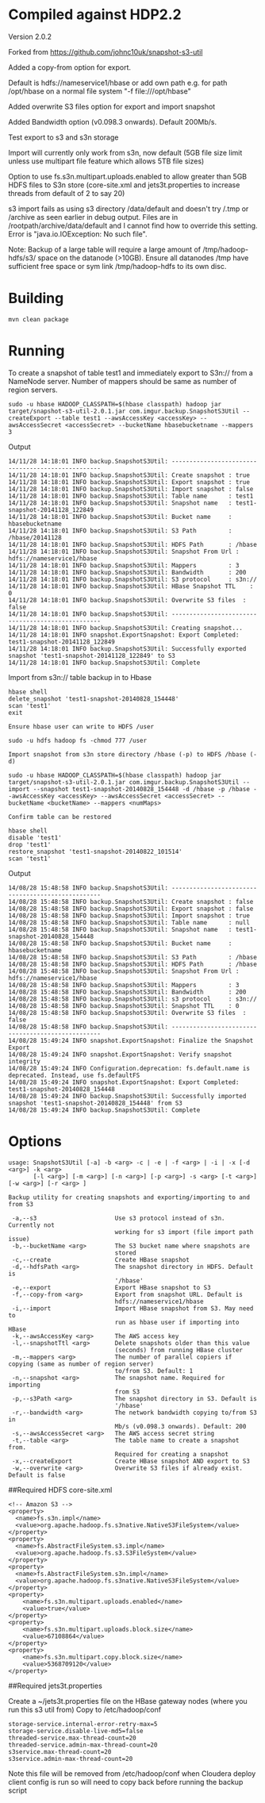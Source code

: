 # Compiled against HDP2.2

Version 2.0.2

Forked from https://github.com/johnc10uk/snapshot-s3-util

Added a copy-from option for export. 

Default is hdfs://nameservice1/hbase or add own path e.g. for path /opt/hbase on a normal file system "-f file:///opt/hbase"

Added overwrite S3 files option for export and import snapshot

Added Bandwidth option (v0.098.3 onwards). Default 200Mb/s.

Test export to s3 and s3n storage

Import will currently only work from s3n, now default 
(5GB file size limit unless use multipart file feature which allows 5TB file sizes)

Option to use fs.s3n.multipart.uploads.enabled to allow greater than 5GB HDFS files to S3n store 
(core-site.xml and jets3t.properties to increase threads from default of 2 to say 20)

s3 import fails as using s3 directory /data/default and doesn't try /.tmp or /archive as seen earlier in debug output. 
Files are in /rootpath/archive/data/default and I cannot find how to override this setting. 
Error is "java.io.IOException: No such file".

Note: Backup of a large table will require a large amount of /tmp/hadoop-hdfs/s3/ space on the datanode (>10GB). 
Ensure all datanodes /tmp have sufficient free space or sym link /tmp/hadoop-hdfs to its own disc.

# Building
```
mvn clean package
```

# Running

To create a snapshot of table test1 and immediately export to S3n:// from a NameNode server. Number of mappers should be same as number of region servers.

```
sudo -u hbase HADOOP_CLASSPATH=$(hbase classpath) hadoop jar target/snapshot-s3-util-2.0.1.jar com.imgur.backup.SnapshotS3Util --createExport --table test1 --awsAccessKey <accessKey> --awsAccessSecret <accessSecret> --bucketName hbasebucketname --mappers 3
```
Output
```
14/11/28 14:18:01 INFO backup.SnapshotS3Util: --------------------------------------------------
14/11/28 14:18:01 INFO backup.SnapshotS3Util: Create snapshot : true
14/11/28 14:18:01 INFO backup.SnapshotS3Util: Export snapshot : true
14/11/28 14:18:01 INFO backup.SnapshotS3Util: Import snapshot : false
14/11/28 14:18:01 INFO backup.SnapshotS3Util: Table name      : test1
14/11/28 14:18:01 INFO backup.SnapshotS3Util: Snapshot name   : test1-snapshot-20141128_122849
14/11/28 14:18:01 INFO backup.SnapshotS3Util: Bucket name     : hbasebucketname
14/11/28 14:18:01 INFO backup.SnapshotS3Util: S3 Path         : /hbase/20141128
14/11/28 14:18:01 INFO backup.SnapshotS3Util: HDFS Path       : /hbase
14/11/28 14:18:01 INFO backup.SnapshotS3Util: Snapshot From Url : hdfs://nameservice1/hbase
14/11/28 14:18:01 INFO backup.SnapshotS3Util: Mappers         : 3
14/11/28 14:18:01 INFO backup.SnapshotS3Util: Bandwidth       : 200
14/11/28 14:18:01 INFO backup.SnapshotS3Util: S3 protocol     : s3n://
14/11/28 14:18:01 INFO backup.SnapshotS3Util: HBase Snapshot TTL    : 0
14/11/28 14:18:01 INFO backup.SnapshotS3Util: Overwrite S3 files  : false
14/11/28 14:18:01 INFO backup.SnapshotS3Util: --------------------------------------------------
14/11/28 14:18:01 INFO backup.SnapshotS3Util: Creating snapshot...
14/11/28 14:18:01 INFO snapshot.ExportSnapshot: Export Completed: test1-snapshot-20141128_122849
14/11/28 14:18:01 INFO backup.SnapshotS3Util: Successfully exported snapshot 'test1-snapshot-20141128_122849' to S3
14/11/28 14:18:01 INFO backup.SnapshotS3Util: Complete

```
Import from s3n:// table backup in to Hbase

```
hbase shell
delete_snapshot 'test1-snapshot-20140828_154448'
scan 'test1'
exit

Ensure hbase user can write to HDFS /user

sudo -u hdfs hadoop fs -chmod 777 /user

Import snapshot from s3n store directory /hbase (-p) to HDFS /hbase (-d)

sudo -u hbase HADOOP_CLASSPATH=$(hbase classpath) hadoop jar target/snapshot-s3-util-2.0.1.jar com.imgur.backup.SnapshotS3Util --import --snapshot test1-snapshot-20140828_154448 -d /hbase -p /hbase --awsAccessKey <accessKey> --awsAccessSecret <accessSecret> --bucketName <bucketName> --mappers <numMaps>

Confirm table can be restored

hbase shell
disable 'test1'
drop 'test1'
restore_snapshot 'test1-snapshot-20140822_101514'
scan 'test1' 
```

Output
```
14/08/28 15:48:58 INFO backup.SnapshotS3Util: --------------------------------------------------
14/08/28 15:48:58 INFO backup.SnapshotS3Util: Create snapshot : false
14/08/28 15:48:58 INFO backup.SnapshotS3Util: Export snapshot : false
14/08/28 15:48:58 INFO backup.SnapshotS3Util: Import snapshot : true
14/08/28 15:48:58 INFO backup.SnapshotS3Util: Table name      : null
14/08/28 15:48:58 INFO backup.SnapshotS3Util: Snapshot name   : test1-snapshot-20140828_154448
14/08/28 15:48:58 INFO backup.SnapshotS3Util: Bucket name     : hbasebucketname
14/08/28 15:48:58 INFO backup.SnapshotS3Util: S3 Path         : /hbase
14/08/28 15:48:58 INFO backup.SnapshotS3Util: HDFS Path       : /hbase
14/08/28 15:48:58 INFO backup.SnapshotS3Util: Snapshot From Url : hdfs://nameservice1/hbase
14/08/28 15:48:58 INFO backup.SnapshotS3Util: Mappers         : 3
14/08/28 15:48:58 INFO backup.SnapshotS3Util: Bandwidth       : 200
14/08/28 15:48:58 INFO backup.SnapshotS3Util: s3 protocol     : s3n://
14/08/28 15:48:58 INFO backup.SnapshotS3Util: Snapshot TTL    : 0
14/08/28 15:48:58 INFO backup.SnapshotS3Util: Overwrite S3 files  : false
14/08/28 15:48:58 INFO backup.SnapshotS3Util: --------------------------------------------------
14/08/28 15:49:24 INFO snapshot.ExportSnapshot: Finalize the Snapshot Export
14/08/28 15:49:24 INFO snapshot.ExportSnapshot: Verify snapshot integrity
14/08/28 15:49:24 INFO Configuration.deprecation: fs.default.name is deprecated. Instead, use fs.defaultFS
14/08/28 15:49:24 INFO snapshot.ExportSnapshot: Export Completed: test1-snapshot-20140828_154448
14/08/28 15:49:24 INFO backup.SnapshotS3Util: Successfully imported snapshot 'test1-snapshot-20140828_154448' from S3
14/08/28 15:49:24 INFO backup.SnapshotS3Util: Complete
```
# Options
```
usage: SnapshotS3Util [-a] -b <arg> -c | -e | -f <arg> | -i | -x [-d <arg>] -k <arg>
       [-l <arg>] [-m <arg>] [-n <arg>] [-p <arg>] -s <arg> [-t <arg>] [-w <arg>] [-r <arg> ]
       
Backup utility for creating snapshots and exporting/importing to and from S3

 -a,--s3                      Use s3 protocol instead of s3n. Currently not
                              working for s3 import (file import path issue)                           
 -b,--bucketName <arg>        The S3 bucket name where snapshots are
                              stored
 -c,--create                  Create HBase snapshot
 -d,--hdfsPath <arg>          The snapshot directory in HDFS. Default is
                              '/hbase'
 -e,--export                  Export HBase snapshot to S3
 -f,--copy-from <arg>         Export from snapshot URL. Default is 
                              hdfs://nameservice1/hbase
 -i,--import                  Import HBase snapshot from S3. May need to
                              run as hbase user if importing into HBase
 -k,--awsAccessKey <arg>      The AWS access key
 -l,--snapshotTtl <arg>       Delete snapshots older than this value
                              (seconds) from running HBase cluster
 -m,--mappers <arg>           The number of parallel copiers if copying (same as number of region server)
                              to/from S3. Default: 1
 -n,--snapshot <arg>          The snapshot name. Required for importing
                              from S3
 -p,--s3Path <arg>            The snapshot directory in S3. Default is
                              '/hbase'
 -r,--bandwidth <arg>         The network bandwidth copying to/from S3 in
                              Mb/s (v0.098.3 onwards). Default: 200
 -s,--awsAccessSecret <arg>   The AWS access secret string
 -t,--table <arg>             The table name to create a snapshot from.
                              Required for creating a snapshot
 -x,--createExport            Create HBase snapshot AND export to S3
 -w,--overwrite <arg>         Overwrite S3 files if already exist. Default is false

```

##Required HDFS core-site.xml 

```
<!-- Amazon S3 -->
<property>
  <name>fs.s3n.impl</name>
  <value>org.apache.hadoop.fs.s3native.NativeS3FileSystem</value>
</property>
<property>
  <name>fs.AbstractFileSystem.s3.impl</name>
  <value>org.apache.hadoop.fs.s3.S3FileSystem</value>
</property>
<property>
  <name>fs.AbstractFileSystem.s3n.impl</name>
  <value>org.apache.hadoop.fs.s3native.NativeS3FileSystem</value>
</property>
<property>
    <name>fs.s3n.multipart.uploads.enabled</name>
    <value>true</value>
</property>
<property>
    <name>fs.s3n.multipart.uploads.block.size</name>
    <value>67108864</value>
</property>
<property>
    <name>fs.s3n.multipart.copy.block.size</name>
    <value>5368709120</value>
</property>
```

##Required jets3t.properties

Create a ~/jets3t.properties file on the HBase gateway nodes (where you run this s3 util from)
Copy to /etc/hadoop/conf

```
storage-service.internal-error-retry-max=5
storage-service.disable-live-md5=false
threaded-service.max-thread-count=20
threaded-service.admin-max-thread-count=20
s3service.max-thread-count=20
s3service.admin-max-thread-count=20
```

Note this file will be removed from /etc/hadoop/conf when Cloudera deploy client config is run so will
need to copy back before running the backup script
